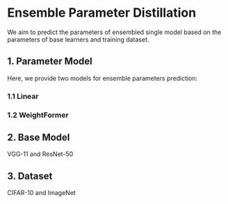 # Ensemble Parameter Distillation
 
We aim to predict the parameters of ensembled single model based on the parameters of base learners and training dataset. 

## 1. Parameter Model 

Here, we provide two models for ensemble parameters prediction: 

### 1.1 Linear 


### 1.2 WeightFormer 


## 2. Base Model 

VGG-11 and ResNet-50

## 3. Dataset 

CIFAR-10 and ImageNet 

